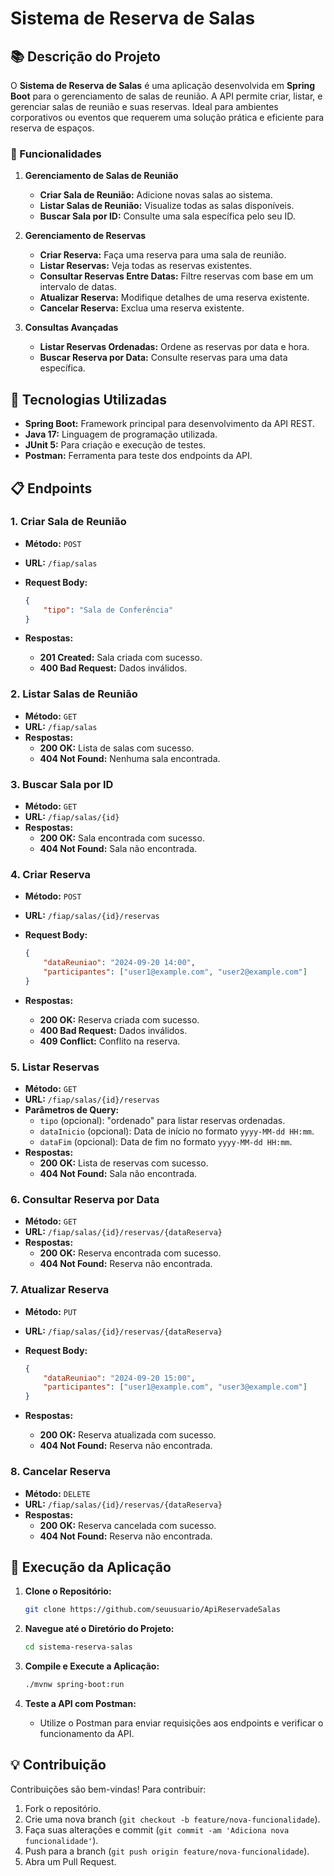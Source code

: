 # Sistema de Reserva de Salas

## 📚 Descrição do Projeto

O **Sistema de Reserva de Salas** é uma aplicação desenvolvida em **Spring Boot** para o gerenciamento de salas de reunião. A API permite criar, listar, e gerenciar salas de reunião e suas reservas. Ideal para ambientes corporativos ou eventos que requerem uma solução prática e eficiente para reserva de espaços.

### 🎯 Funcionalidades

1. **Gerenciamento de Salas de Reunião**
   - **Criar Sala de Reunião:** Adicione novas salas ao sistema.
   - **Listar Salas de Reunião:** Visualize todas as salas disponíveis.
   - **Buscar Sala por ID:** Consulte uma sala específica pelo seu ID.

2. **Gerenciamento de Reservas**
   - **Criar Reserva:** Faça uma reserva para uma sala de reunião.
   - **Listar Reservas:** Veja todas as reservas existentes.
   - **Consultar Reservas Entre Datas:** Filtre reservas com base em um intervalo de datas.
   - **Atualizar Reserva:** Modifique detalhes de uma reserva existente.
   - **Cancelar Reserva:** Exclua uma reserva existente.

3. **Consultas Avançadas**
   - **Listar Reservas Ordenadas:** Ordene as reservas por data e hora.
   - **Buscar Reserva por Data:** Consulte reservas para uma data específica.

## 🚀 Tecnologias Utilizadas

- **Spring Boot:** Framework principal para desenvolvimento da API REST.
- **Java 17:** Linguagem de programação utilizada.
- **JUnit 5:** Para criação e execução de testes.
- **Postman:** Ferramenta para teste dos endpoints da API.

## 📋 Endpoints

### 1. **Criar Sala de Reunião**

- **Método:** `POST`
- **URL:** `/fiap/salas`
- **Request Body:**

    ```json
    {
        "tipo": "Sala de Conferência"
    }
    ```

- **Respostas:**
  - **201 Created:** Sala criada com sucesso.
  - **400 Bad Request:** Dados inválidos.

### 2. **Listar Salas de Reunião**

- **Método:** `GET`
- **URL:** `/fiap/salas`
- **Respostas:**
  - **200 OK:** Lista de salas com sucesso.
  - **404 Not Found:** Nenhuma sala encontrada.

### 3. **Buscar Sala por ID**

- **Método:** `GET`
- **URL:** `/fiap/salas/{id}`
- **Respostas:**
  - **200 OK:** Sala encontrada com sucesso.
  - **404 Not Found:** Sala não encontrada.

### 4. **Criar Reserva**

- **Método:** `POST`
- **URL:** `/fiap/salas/{id}/reservas`
- **Request Body:**

    ```json
    {
        "dataReuniao": "2024-09-20 14:00",
        "participantes": ["user1@example.com", "user2@example.com"]
    }
    ```

- **Respostas:**
  - **200 OK:** Reserva criada com sucesso.
  - **400 Bad Request:** Dados inválidos.
  - **409 Conflict:** Conflito na reserva.

### 5. **Listar Reservas**

- **Método:** `GET`
- **URL:** `/fiap/salas/{id}/reservas`
- **Parâmetros de Query:**
  - `tipo` (opcional): "ordenado" para listar reservas ordenadas.
  - `dataInicio` (opcional): Data de início no formato `yyyy-MM-dd HH:mm`.
  - `dataFim` (opcional): Data de fim no formato `yyyy-MM-dd HH:mm`.
- **Respostas:**
  - **200 OK:** Lista de reservas com sucesso.
  - **404 Not Found:** Sala não encontrada.

### 6. **Consultar Reserva por Data**

- **Método:** `GET`
- **URL:** `/fiap/salas/{id}/reservas/{dataReserva}`
- **Respostas:**
  - **200 OK:** Reserva encontrada com sucesso.
  - **404 Not Found:** Reserva não encontrada.

### 7. **Atualizar Reserva**

- **Método:** `PUT`
- **URL:** `/fiap/salas/{id}/reservas/{dataReserva}`
- **Request Body:**

    ```json
    {
        "dataReuniao": "2024-09-20 15:00",
        "participantes": ["user1@example.com", "user3@example.com"]
    }
    ```

- **Respostas:**
  - **200 OK:** Reserva atualizada com sucesso.
  - **404 Not Found:** Reserva não encontrada.

### 8. **Cancelar Reserva**

- **Método:** `DELETE`
- **URL:** `/fiap/salas/{id}/reservas/{dataReserva}`
- **Respostas:**
  - **200 OK:** Reserva cancelada com sucesso.
  - **404 Not Found:** Reserva não encontrada.

## 🔧 Execução da Aplicação

1. **Clone o Repositório:**

    ```bash
    git clone https://github.com/seuusuario/ApiReservadeSalas
    ```

2. **Navegue até o Diretório do Projeto:**

    ```bash
    cd sistema-reserva-salas
    ```

3. **Compile e Execute a Aplicação:**

    ```bash
    ./mvnw spring-boot:run
    ```

4. **Teste a API com Postman:**
   - Utilize o Postman para enviar requisições aos endpoints e verificar o funcionamento da API.

## 💡 Contribuição

Contribuições são bem-vindas! Para contribuir:

1. Fork o repositório.
2. Crie uma nova branch (`git checkout -b feature/nova-funcionalidade`).
3. Faça suas alterações e commit (`git commit -am 'Adiciona nova funcionalidade'`).
4. Push para a branch (`git push origin feature/nova-funcionalidade`).
5. Abra um Pull Request.

